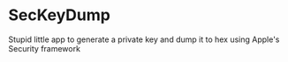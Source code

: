 # SecKeyDump
Stupid little app to generate a private key and dump it to hex using Apple's Security framework
